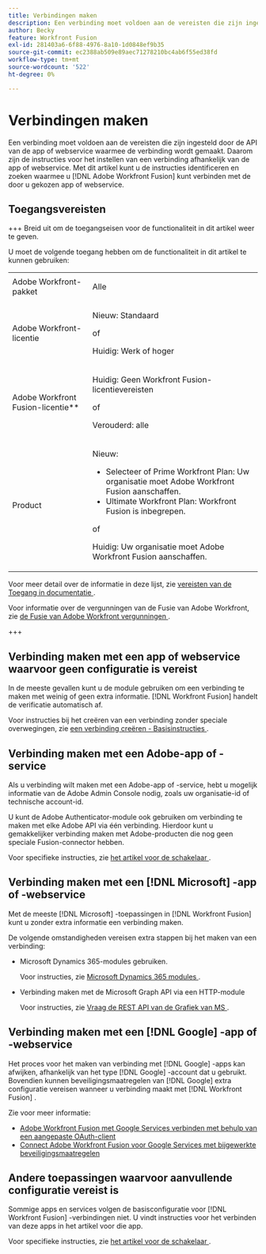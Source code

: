 ```yaml
---
title: Verbindingen maken
description: Een verbinding moet voldoen aan de vereisten die zijn ingesteld door de API van de app of webservice waarmee de verbinding wordt gemaakt. Daarom zijn de instructies voor het instellen van een verbinding afhankelijk van de app of webservice. Dit artikel kan u helpen van de instructies identificeren en de plaats bepalen om  [!DNL Adobe Workfront Fusion]  met uw gekozen app of Webdienst te verbinden.
author: Becky
feature: Workfront Fusion
exl-id: 281403a6-6f88-4976-8a10-1d0848ef9b35
source-git-commit: ec2388ab509e89aec71278210bc4ab6f55ed38fd
workflow-type: tm+mt
source-wordcount: '522'
ht-degree: 0%

---
```


# Verbindingen maken

Een verbinding moet voldoen aan de vereisten die zijn ingesteld door de API van de app of webservice waarmee de verbinding wordt gemaakt. Daarom zijn de instructies voor het instellen van een verbinding afhankelijk van de app of webservice. Met dit artikel kunt u de instructies identificeren en zoeken waarmee u [!DNL Adobe Workfront Fusion] kunt verbinden met de door u gekozen app of webservice.

## Toegangsvereisten

+++ Breid uit om de toegangseisen voor de functionaliteit in dit artikel weer te geven.

U moet de volgende toegang hebben om de functionaliteit in dit artikel te kunnen gebruiken:

<table style="table-layout:auto">
 <col> 
 <col> 
 <tbody> 
  <tr> 
   <td role="rowheader">Adobe Workfront-pakket 
   <td> <p>Alle</p> </td> 
  </tr> 
  <tr data-mc-conditions=""> 
   <td role="rowheader">Adobe Workfront-licentie</td> 
   <td> <p>Nieuw: Standaard</p><p>of</p><p>Huidig: Werk of hoger</p> </td> 
  </tr> 
  <tr> 
   <td role="rowheader">Adobe Workfront Fusion-licentie**</td> 
   <td>
   <p>Huidig: Geen Workfront Fusion-licentievereisten</p>
   <p>of</p>
   <p>Verouderd: alle </p>
   </td> 
  </tr> 
  <tr> 
   <td role="rowheader">Product</td> 
   <td>
   <p>Nieuw:</p> <ul><li>Selecteer of Prime Workfront Plan: Uw organisatie moet Adobe Workfront Fusion aanschaffen.</li><li>Ultimate Workfront Plan: Workfront Fusion is inbegrepen.</li></ul>
   <p>of</p>
   <p>Huidig: Uw organisatie moet Adobe Workfront Fusion aanschaffen.</p>
   </td> 
  </tr>
 </tbody> 
</table>

Voor meer detail over de informatie in deze lijst, zie [ vereisten van de Toegang in documentatie ](/help/workfront-fusion/references/licenses-and-roles/access-level-requirements-in-documentation.md).

Voor informatie over de vergunningen van de Fusie van Adobe Workfront, zie [ de Fusie van Adobe Workfront vergunningen ](/help/workfront-fusion/set-up-and-manage-workfront-fusion/licensing-operations-overview/license-automation-vs-integration.md).

+++

## Verbinding maken met een app of webservice waarvoor geen configuratie is vereist

In de meeste gevallen kunt u de module gebruiken om een verbinding te maken met weinig of geen extra informatie. [!DNL Workfront Fusion] handelt de verificatie automatisch af.

Voor instructies bij het creëren van een verbinding zonder speciale overwegingen, zie [ een verbinding creëren - Basisinstructies ](/help/workfront-fusion/create-scenarios/connect-to-apps/connect-to-fusion-general.md).

## Verbinding maken met een Adobe-app of -service

Als u verbinding wilt maken met een Adobe-app of -service, hebt u mogelijk informatie van de Adobe Admin Console nodig, zoals uw organisatie-id of technische account-id.

U kunt de Adobe Authenticator-module ook gebruiken om verbinding te maken met elke Adobe API via één verbinding. Hierdoor kunt u gemakkelijker verbinding maken met Adobe-producten die nog geen speciale Fusion-connector hebben.

Voor specifieke instructies, zie [ het artikel voor de schakelaar ](/help/workfront-fusion/references/apps-and-modules/apps-and-modules-toc.md#connectors-for-adobe-products).

## Verbinding maken met een [!DNL Microsoft] -app of -webservice

Met de meeste [!DNL Microsoft] -toepassingen in [!DNL Workfront Fusion] kunt u zonder extra informatie een verbinding maken.

De volgende omstandigheden vereisen extra stappen bij het maken van een verbinding:

* Microsoft Dynamics 365-modules gebruiken.

  Voor instructies, zie [ Microsoft Dynamics 365 modules ](/help/workfront-fusion/references/apps-and-modules/third-party-connectors/microsoft-dynamics-365-modules.md).

* Verbinding maken met de Microsoft Graph API via een HTTP-module

  Voor instructies, zie [ Vraag de REST API van de Grafiek van MS ](/help/workfront-fusion/create-scenarios/connect-to-apps/call-the-ms-graph-rest-api.md).

## Verbinding maken met een [!DNL Google] -app of -webservice

Het proces voor het maken van verbinding met [!DNL Google] -apps kan afwijken, afhankelijk van het type [!DNL Google] -account dat u gebruikt. Bovendien kunnen beveiligingsmaatregelen van [!DNL Google] extra configuratie vereisen wanneer u verbinding maakt met [!DNL Workfront Fusion] .

Zie voor meer informatie:

* [Adobe Workfront Fusion met Google Services verbinden met behulp van een aangepaste OAuth-client](/help/workfront-fusion/create-scenarios/connect-to-apps/connect-fusion-to-google-using-oauth.md)
* [Connect Adobe Workfront Fusion voor Google Services met bijgewerkte beveiligingsmaatregelen](/help/workfront-fusion/create-scenarios/connect-to-apps/connect-to-google-with-new-security-measures.md)

## Andere toepassingen waarvoor aanvullende configuratie vereist is

Sommige apps en services volgen de basisconfiguratie voor [!DNL Workfront Fusion] -verbindingen niet. U vindt instructies voor het verbinden van deze apps in het artikel voor die app.

Voor specifieke instructies, zie [ het artikel voor de schakelaar ](/help/workfront-fusion/references/apps-and-modules/apps-and-modules-toc.md#connectors-for-third-party-applications).
